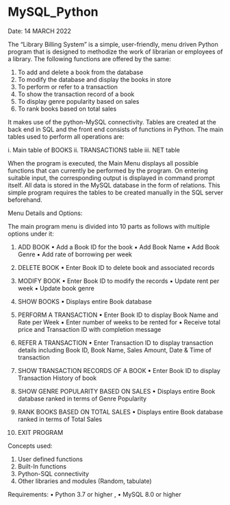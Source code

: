 # MySQL_Python

Date: 14 MARCH 2022

The “Library Billing System” is a simple, user-friendly, menu driven Python program
that is designed to methodize the work of librarian or employees of
a library. The following functions are offered by the same:

1) To add and delete a book from the database
2) To modify the database and display the books in store
3) To perform or refer to a transaction
4) To show the transaction record of a book
5) To display genre popularity based on sales
6) To rank books based on total sales


It makes use of the python-MySQL connectivity. Tables are created
at the back end in SQL and the front end consists of functions in
Python. The main tables used to perform all operations are:

i. Main table of BOOKS
ii. TRANSACTIONS table
iii. NET table

When the program is executed, the Main Menu displays all possible
functions that can currently be performed by the program. On
entering suitable input, the corresponding output is displayed in
command prompt itself.
All data is stored in the MySQL database in the form of relations.
This simple program requires the tables to be created manually in the SQL server beforehand.

Menu Details and Options:

The main program menu is divided into 10 parts as follows with
multiple options under it:

1. ADD BOOK
▪ Add a Book ID for the book
▪ Add Book Name
▪ Add Book Genre
▪ Add rate of borrowing per week

2. DELETE BOOK
▪ Enter Book ID to delete book and associated records

3. MODIFY BOOK
▪ Enter Book ID to modify the records
▪ Update rent per week
▪ Update book genre

4. SHOW BOOKS
▪ Displays entire Book database

5. PERFORM A TRANSACTION
▪ Enter Book ID to display Book Name and Rate per Week
▪ Enter number of weeks to be rented for
▪ Receive total price and Transaction ID with completion message



6. REFER A TRANSACTION
▪ Enter Transaction ID to display transaction details including
Book ID, Book Name, Sales Amount, Date & Time of transaction
7. SHOW TRANSACTION RECORDS OF A BOOK
▪ Enter Book ID to display Transaction History of book

8. SHOW GENRE POPULARITY BASED ON SALES
▪ Displays entire Book database ranked in terms of Genre
Popularity

9. RANK BOOKS BASED ON TOTAL SALES
▪ Displays entire Book database ranked in terms of Total Sales

10. EXIT PROGRAM

Concepts used:
1. User defined functions
2. Built-In functions
3. Python-SQL connectivity
4. Other libraries and modules (Random, tabulate)

Requirements: • Python 3.7 or higher , • MySQL 8.0 or higher
